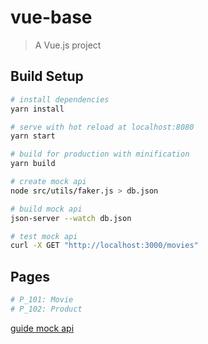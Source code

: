 # vue-base

> A Vue.js project

## Build Setup

``` bash
# install dependencies
yarn install

# serve with hot reload at localhost:8080
yarn start

# build for production with minification
yarn build

# create mock api
node src/utils/faker.js > db.json

# build mock api
json-server --watch db.json

# test mock api
curl -X GET "http://localhost:3000/movies" 
```

## Pages
``` bash
# P_101: Movie
# P_102: Product
```
[guide mock api](https://www.sitepoint.com/mock-rest-apis-using-json-server/)